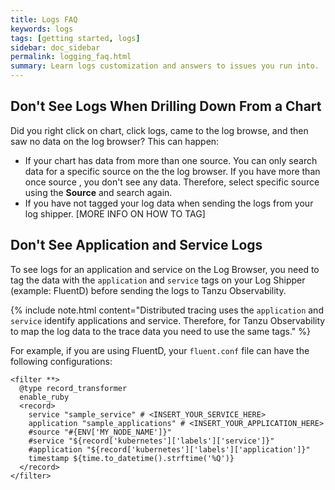 ```yaml
---
title: Logs FAQ
keywords: logs
tags: [getting started, logs]
sidebar: doc_sidebar
permalink: logging_faq.html
summary: Learn logs customization and answers to issues you run into.
---
```


## Don't See Logs When Drilling Down From a Chart

Did you right click on chart, click logs, came to the log browse, and then saw no data on the log browser?
This can happen:
* If your chart has data from more than one source.
  You can only search data for a specific source on the the log browser. If you have more than once source , you don't see any data. Therefore, select specific source using the **Source** and search again.
* If you have not tagged your log data when sending the logs from your log shipper. [MORE INFO ON HOW TO TAG]

## Don't See Application and Service Logs

To see logs for an application and service on the Log Browser, you need to tag the data with the `application` and `service` tags on your Log Shipper (example: FluentD) before sending the logs to Tanzu Observability.

{% include note.html content="Distributed tracing uses the `application` and `service` identify applications and service. Therefore, for Tanzu Observability to map the log data to the trace data you need to use the same tags." %}

For example, if you are using FluentD, your `fluent.conf` file can have the following configurations:
```
<filter **>
  @type record_transformer
  enable_ruby
  <record>
    service "sample_service" # <INSERT_YOUR_SERVICE_HERE>
    application "sample_applications" # <INSERT_YOUR_APPLICATION_HERE>
    #source "#{ENV['MY_NODE_NAME']}"    
    #service "${record['kubernetes']['labels']['service']}"
    #application "${record['kubernetes']['labels']['application']}"
    timestamp ${time.to_datetime().strftime('%Q')}
  </record>
</filter>

```
